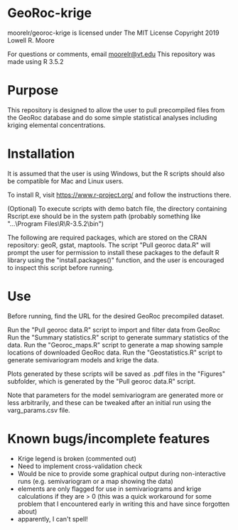 # GeoRoc-krige

moorelr/georoc-krige is licensed under The MIT License
Copyright 2019 Lowell R. Moore

For questions or comments, email moorelr@vt.edu
This repository was made using R 3.5.2

# Purpose

This repository is designed to allow the user to pull precompiled files from the GeoRoc database and do some simple statistical analyses including kriging elemental concentrations.

# Installation

It is assumed that the user is using Windows, but the R scripts should also be compatible for Mac and Linux users.

To install R, visit https://www.r-project.org/ and follow the instructions there.

(Optional) To execute scripts with demo batch file, the directory containing Rscript.exe should be in the system path (probably something like "...\Program Files\R\R-3.5.2\bin")

The following are required packages, which are stored on the CRAN repository: geoR, gstat, maptools. The script "Pull georoc data.R" will prompt the user for permission to install these packages to the default R library using the "install.packages()" function, and the user is encouraged to inspect this script before running.

# Use

Before running, find the URL for the desired GeoRoc precompiled dataset.

Run the "Pull georoc data.R" script to import and filter data from GeoRoc
Run the "Summary statistics.R" script to generate summary statistics of the data.
Run the "Georoc_maps.R" script to generate a map showing sample locations of downloaded GeoRoc data.
Run the "Geostatistics.R" script to generate semivariogram models and krige the data.

Plots generated by these scripts will be saved as .pdf files in the "Figures" subfolder, which is generated by the "Pull georoc data.R" script.

Note that parameters for the model semivariogram are generated more or less arbitrarily, and these can be tweaked after an initial run using the varg_params.csv file.

# Known bugs/incomplete features

 - Krige legend is broken (commented out)
 - Need to implement cross-validation check
 - Would be nice to provide some graphical output during non-interactive runs (e.g. semivariogram or a map showing the data)
 - elements are only flagged for use in semivariograms and krige calculations if they are > 0 (this was a quick workaround for some problem that I encountered early in writing this and have since forgotten about)
 - apparently, I can't spell!
